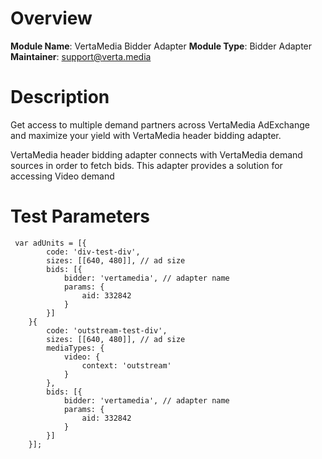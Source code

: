 # Overview

**Module Name**: VertaMedia Bidder Adapter
**Module Type**: Bidder Adapter
**Maintainer**: support@verta.media

# Description

Get access to multiple demand partners across VertaMedia AdExchange and maximize your yield with VertaMedia header bidding adapter.

VertaMedia header bidding adapter connects with VertaMedia demand sources in order to fetch bids.
This adapter provides a solution for accessing Video demand


# Test Parameters
```
 var adUnits = [{
        code: 'div-test-div',
        sizes: [[640, 480]], // ad size
        bids: [{
            bidder: 'vertamedia', // adapter name
            params: {
                aid: 332842
            }
        }]
    }{
        code: 'outstream-test-div',
        sizes: [[640, 480]], // ad size
        mediaTypes: {
            video: {
                context: 'outstream'
            }
        },
        bids: [{
            bidder: 'vertamedia', // adapter name
            params: {
                aid: 332842
            }
        }]
    }];
```
